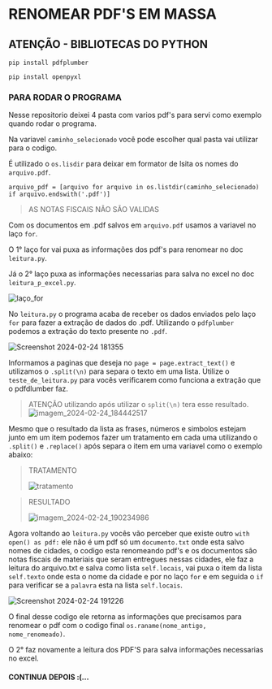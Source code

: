# RENOMEAR PDF'S EM MASSA

## ATENÇÃO - BIBLIOTECAS DO PYTHON

```
pip install pdfplumber
```
```
pip install openpyxl
```
### PARA RODAR O PROGRAMA

Nesse repositorio deixei 4 pasta com varios pdf's para servi como exemplo quando rodar o programa.

Na variavel `caminho_selecionado` você pode escolher qual pasta vai utilizar para o codigo.

É utilizado o `os.lisdir` para deixar em formator de lsita os nomes do `arquivo.pdf`.
```
arquivo_pdf = [arquivo for arquivo in os.listdir(caminho_selecionado) if arquivo.endswith('.pdf')]
```
> AS NOTAS FISCAIS NÃO SÃO VALIDAS

Com os documentos em .pdf salvos em `arquivo.pdf` usamos a variavel no laço `for`.

O 1° laço for vai puxa as informações dos pdf's para renomear no doc `leitura.py`.

Já o 2° laço puxa  as informações necessarias para salva no excel no doc `leitura_p_excel.py`.

![laço_for](https://github.com/HappyLuiz2/ranomear_pdf/assets/106756797/4ebd09bf-0f5f-4114-974d-f5963f0ba655)

No `leitura.py` o programa acaba de receber os dados enviados pelo laço `for` para fazer a extração de dados do .pdf.
Utilizando o `pdfplumber` podemos a extração do texto presente no `.pdf`.

![Screenshot 2024-02-24 181355](https://github.com/HappyLuiz2/ranomear_pdf/assets/106756797/52a4bc58-b245-460c-a790-19c3042aeccf)

Informamos a paginas que deseja no `page = page.extract_text()` e utilizamos o `.split(\n)` para separa o texto em uma lista.
Utilize o `teste_de_leitura.py` para vocês verificarem como funciona a extração que o pdfdlumber faz.
> ATENÇÃO utilizando após utilizar o `split(\n)` tera esse resultado.
![imagem_2024-02-24_184442517](https://github.com/HappyLuiz2/ranomear_pdf/assets/106756797/bce3fa85-9aae-4dbd-8ed4-23aaa1d7a691)
>
Mesmo que o resultado da lista as frases, números e simbolos estejam junto em um item podemos fazer um tratamento em cada uma utilizando o `.split()` e `.replace()` após separa o item em uma variavel como o exemplo abaixo:

>TRATAMENTO
>
> ![tratamento](https://github.com/HappyLuiz2/ranomear_pdf/assets/106756797/26d7f935-8b1f-4164-94b2-ca82928fc02a)
>

>RESULTADO
>
> ![imagem_2024-02-24_190234986](https://github.com/HappyLuiz2/ranomear_pdf/assets/106756797/c9985edc-ecb6-4422-a79d-8ebedd3e36b3)
>

Agora voltando ao `leitura.py` vocês vão perceber que existe outro `with open() as pdf:` ele não é um pdf só um `documento.txt` onde esta salvo nomes de cidades, o codigo esta renomeando pdf's e os documentos são notas fiscais de materiais que seram entregues nessas cidades, ele faz a leitura do arquivo.txt e salva como lista `self.locais`,  vai puxa o item da lista `self.texto` onde esta o nome da cidade e por no laço `for` e em seguida o `if` para verificar se a `palavra` esta na lista `self.locais`.

![Screenshot 2024-02-24 191226](https://github.com/HappyLuiz2/ranomear_pdf/assets/106756797/8fc16061-dcaf-40f5-978b-a419eba5d01e)

O final desse codigo ele retorna as informações que precisamos para renomear o pdf com o codigo final `os.raname(nome_antigo, nome_renomeado)`.

O 2° faz novamente a leitura dos PDF'S para salva informações necessarias no excel.

#### CONTINUA DEPOIS :(...

